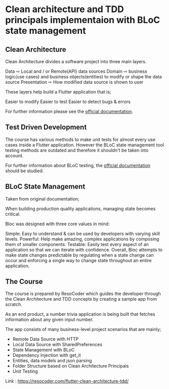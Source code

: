 # Clean architecture and TDD principals implementaion with BLoC state management



## Clean Architecture

Clean Architecture divides a software project into three main layers.

Data ⇨ Local and / or Remote(API) data sources
Domain ⇨ business logic(use cases) and business objects(entities) to modify or shape the data source
Presentation ⇨ How modified data source is shown to user

These layers help build a Flutter application that is;

Easier to modify
Easier to test
Easier to detect bugs & errors

For further information please see the [official documentation](https://blog.cleancoder.com/uncle-bob/2012/08/13/the-clean-architecture.html).

## Test Driven Development

The course has various methods to make unit tests for almost every use cases inside a Flutter application. However the BLoC state management tool testing methods are outdated and therefore it shouldn't be taken into account.

For further information about BLoC testing, the [official documentation](https://bloclibrary.dev/#/testing) should be studied.


## BLoC State Management

Taken from original documentation;

When building production quality applications, managing state becomes critical.

Bloc was designed with three core values in mind:

Simple: Easy to understand & can be used by developers with varying skill levels.
Powerful: Help make amazing, complex applications by composing them of smaller components.
Testable: Easily test every aspect of an application so that we can iterate with confidence.
Overall, Bloc attempts to make state changes predictable by regulating when a state change can occur and enforcing a single way to change state throughout an entire application.

## The Course

The course is prepared by ResoCoder which guides the developer through the Clean Architecture and TDD concepts by creating a sample app from scratch. 

As an end product, a number trivia application is being built that fetches information about any given input number.

The app consists of many business-level project scenarios that are mainly;

- Remote Data Source with HTTP
- Local Data Source with SharedPreferences
- State Management with BLoC
- Dependency Injection with get_it
- Entities, data models and json parsing
- Folder Structure based on Clean Architecture Principals
- Unit Testing

Link : https://resocoder.com/flutter-clean-architecture-tdd/
